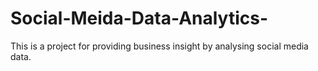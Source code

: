 # Social-Meida-Data-Analytics-
This is a project for providing business insight by analysing social media data. 
